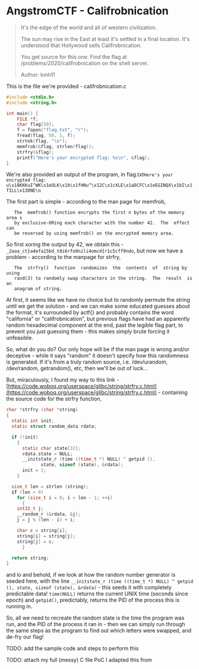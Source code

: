 # AngstromCTF - Califrobnication



> It's the edge of the world and all of western civilization.
>
> The sun may rise in the East at least it's settled in a final location. It's understood that Hollywood sells Califrobnication.
>
> You get source for this one. Find the flag at /problems/2020/califrobnication on the shell server.
>
> Author: kmh11

This is the file we're provided - califrobnication.c

```c
#include <stdio.h>
#include <string.h>

int main() {
	FILE *f;
	char flag[50];
	f = fopen("flag.txt", "r");
	fread(flag, 50, 1, f);
	strtok(flag, "\n");
	memfrob(&flag, strlen(flag));
	strfry(&flag);
	printf("Here's your encrypted flag: %s\n", &flag);
}

```

We're also provided an output of the program, in flag.txt`Here's your encrypted flag: u\x18KKKuI^WK\x1eOLK\x1b\x1fHNu^\x12C\x1cXLE\x1aDCFC\x1eEGINQX\x1bI\x1fILL\x13DNE\n`

The first part is simple - according to the man page for memfrob,

```text
   The  memfrob() function encrypts the first n bytes of the memory area s
   by exclusive-ORing each character with the number 42.  The  effect  can
   be reversed by using memfrob() on the encrypted memory area.
```

So first xoring the output by 42, we obtain this - `_2aaa_ct}a4efa15bd_t8i6rfo0nili4omcd{r1c5cff9ndo`, but now we have a problem - according to the manpage for strfry,

```text
   The  strfry()  function  randomizes  the  contents  of  string by using
   rand(3) to randomly swap characters in the string.  The  result  is  an
   anagram of string.
```

At first, it seems like we have no choice but to randomly permute the string until we get the solution - and we can make some educated guesses about the format, it's surrounded by actf{} and probably contains the word "california" or "califrobnication", but previous flags have had an apparently random hexadecimal component at the end, past the legible flag part, to prevent you just guessing them - this makes simply brute forcing it unfeasible.

So, what do you do? Our only hope will be if the man page is wrong and/or deceptive - while it says "random" it doesn't specify how this randomness is generated. If it's from a truly random source, i.e. /dev/urandom, /dev/random, getrandom\(\), etc, then we'll be out of luck...

But, miraculously, I found my way to this link - [https://code.woboq.org/userspace/glibc/string/strfry.c.html](https://code.woboq.org/userspace/glibc/string/strfry.c.html) - containing the source code for the strfry function,

```c
char *strfry (char *string)
{
  static int init;
  static struct random_data rdata;

  if (!init)
    {
      static char state[32];
      rdata.state = NULL;
      __initstate_r (time ((time_t *) NULL) ^ getpid (),
		     state, sizeof (state), &rdata);
      init = 1;
    }

  size_t len = strlen (string);
  if (len > 0)
    for (size_t i = 0; i < len - 1; ++i)
      {
	int32_t j;
	__random_r (&rdata, &j);
	j = j % (len - i) + i;

	char c = string[i];
	string[i] = string[j];
	string[j] = c;
      }

  return string;
}

```

and lo and behold, if we look at how the random number generator is seeded here, with the line `__initstate_r (time ((time_t *) NULL) ^ getpid (), state, sizeof (state), &rdata)` - this seeds it with completely predictable data! `time(NULL)` returns the current UNIX time \(seconds since epoch\) and `getpid()`, predictably, returns the PID of the process this is running in.

So, all we need to recreate the random state is the time the program was run, and the PID of the process it ran in - then we can simply run through the same steps as the program to find out which letters were swapped, and de-fry our flag!

TODO: add the sample code and steps to perform this

TODO: attach my full \(messy\) C file PoC I adapted this from

